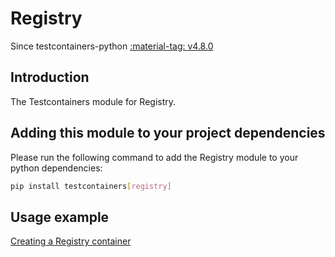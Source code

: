 # Registry

Since testcontainers-python <a href="https://github.com/testcontainers/testcontainers-python/releases/tag/v4.8.0"><span class="tc-version">:material-tag: v4.8.0</span></a>

## Introduction

The Testcontainers module for Registry.

## Adding this module to your project dependencies

Please run the following command to add the Registry module to your python dependencies:

```bash
pip install testcontainers[registry]
```

## Usage example

<!--codeinclude-->

[Creating a Registry container](../../modules/registry/example_basic.py)

<!--/codeinclude-->
